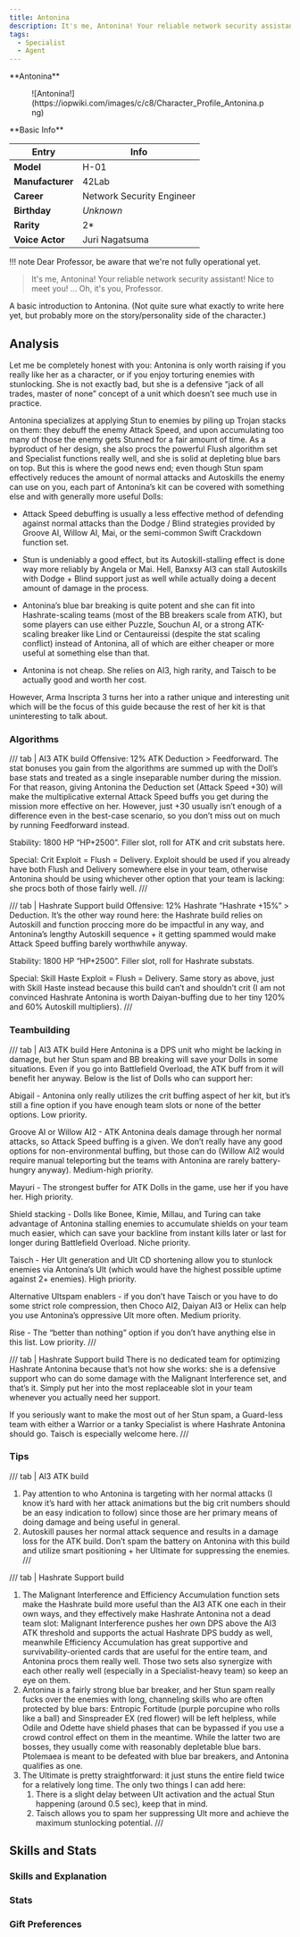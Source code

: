```yaml
---
title: Antonina
description: It's me, Antonina! Your reliable network security assistant! Nice to meet you! ... Oh, it's you, Professor.
tags:
  - Specialist
  - Agent
---
```

<div class="infobox" markdown="1">
<div class="infobox-top" markdown="1">**Antonina**</div>
<figure markdown="span">
  ![Antonina!](https://iopwiki.com/images/c/c8/Character_Profile_Antonina.png)
</figure>
<div class="infobox-subtitle" markdown="1">**Basic Info**</div>

| Entry            | Info                      |
|------------------|---------------------------|
| **Model**        | H-01                      |
| **Manufacturer** | 42Lab                     |
| **Career**       | Network Security Engineer |
| **Birthday**     | *Unknown*                 |
| **Rarity**       | 2*                        |
| **Voice Actor**  | Juri Nagatsuma            |
</div>
!!! note
    Dear Professor, be aware that we're not fully operational yet.

> It's me, Antonina! Your reliable network security assistant! Nice to meet you! ... Oh, it's you, Professor.

A basic introduction to Antonina. (Not quite sure what exactly to write here yet, but probably more on the
story/personality side of the character.)

## Analysis
Let me be completely honest with you: Antonina is only worth raising if you really like her as a character, or if you enjoy torturing enemies with stunlocking. She is not exactly bad, but she is a defensive “jack of all trades, master of none” concept of a unit which doesn’t see much use in practice.

Antonina specializes at applying Stun to enemies by piling up Trojan stacks on them: they debuff the enemy Attack Speed, and upon accumulating too many of those the enemy gets Stunned for a fair amount of time. As a byproduct of her design, she also procs the powerful Flush algorithm set and Specialist functions really well, and she is solid at depleting blue bars on top. But this is where the good news end; even though Stun spam effectively reduces the amount of normal attacks and Autoskills the enemy can use on you, each part of Antonina’s kit can be covered with something else and with generally more useful Dolls:

- Attack Speed debuffing is usually a less effective method of defending against normal attacks than the Dodge / Blind strategies provided by Groove AI, Willow AI, Mai, or the semi-common Swift Crackdown function set.

- Stun is undeniably a good effect, but its Autoskill-stalling effect is done way more reliably by Angela or Mai. Hell, Banxsy AI3 can stall Autoskills with Dodge + Blind support just as well while actually doing a decent amount of damage in the process.

- Antonina’s blue bar breaking is quite potent and she can fit into Hashrate-scaling teams (most of the BB breakers scale from ATK), but some players can use either Puzzle, Souchun AI, or a strong ATK-scaling breaker like Lind or Centaureissi (despite the stat scaling conflict) instead of Antonina, all of which are either cheaper or more useful at something else than that.

- Antonina is not cheap. She relies on AI3, high rarity, and Taisch to be actually good and worth her cost.

However, Arma Inscripta 3 turns her into a rather unique and interesting unit which will be the focus of this guide because the rest of her kit is that uninteresting to talk about.
### Algorithms
/// tab | AI3 ATK build
Offensive: 12% ATK Deduction > Feedforward. The stat bonuses you gain from the algorithms are summed up with the Doll’s base stats and treated as a single inseparable number during the mission. For that reason, giving Antonina the Deduction set (Attack Speed +30) will make the multiplicative external Attack Speed buffs you get during the mission more effective on her. However, just +30 usually isn’t enough of a difference even in the best-case scenario, so you don’t miss out on much by running Feedforward instead.

Stability: 1800 HP “HP+2500”. Filler slot, roll for ATK and crit substats here.

Special: Crit Exploit = Flush = Delivery. Exploit should be used if you already have both Flush and Delivery somewhere else in your team, otherwise Antonina should be using whichever other option that your team is lacking: she procs both of those fairly well.
///

/// tab | Hashrate Support build
Offensive: 12% Hashrate “Hashrate +15%” > Deduction. It’s the other way round here: the Hashrate build relies on Autoskill and function proccing more do be impactful in any way, and Antonina’s lengthy Autoskill sequence + it getting spammed would make Attack Speed buffing barely worthwhile anyway.

Stability: 1800 HP “HP+2500”. Filler slot, roll for Hashrate substats.

Special: Skill Haste Exploit = Flush = Delivery. Same story as above, just with Skill Haste instead because this build can’t and shouldn’t crit (I am not convinced Hashrate Antonina is worth Daiyan-buffing due to her tiny 120% and 60% Autoskill multipliers).
///
   
### Teambuilding
/// tab | AI3 ATK build
Here Antonina is a DPS unit who might be lacking in damage, but her Stun spam and BB breaking will save your Dolls in some situations. Even if you go into Battlefield Overload, the ATK buff from it will benefit her anyway. Below is the list of Dolls who can support her:

Abigail - Antonina only really utilizes the crit buffing aspect of her kit, but it’s still a fine option if you have enough team slots or none of the better options. Low priority.

Groove AI or Willow AI2 - ATK Antonina deals damage through her normal attacks, so Attack Speed buffing is a given. We don’t really have any good options for non-environmental buffing, but those can do (Willow AI2 would require manual teleporting but the teams with Antonina are rarely battery-hungry anyway). Medium-high priority.

Mayuri - The strongest buffer for ATK Dolls in the game, use her if you have her. High priority.

Shield stacking - Dolls like Bonee, Kimie, Millau, and Turing can take advantage of Antonina stalling enemies to accumulate shields on your team much easier, which can save your backline from instant kills later or last for longer during Battlefield Overload. Niche priority.

Taisch - Her Ult generation and Ult CD shortening allow you to stunlock enemies via Antonina’s Ult (which would have the highest possible uptime against 2+ enemies). High priority.

Alternative Ultspam enablers - if you don’t have Taisch or you have to do some strict role compression, then Choco AI2, Daiyan AI3 or Helix can help you use Antonina’s oppressive Ult more often. Medium priority.

Rise - The “better than nothing” option if you don’t have anything else in this list. Low priority.
///

/// tab | Hashrate Support build
There is no dedicated team for optimizing Hashrate Antonina because that’s not how she works: she is a defensive support who can do some damage with the Malignant Interference set, and that’s it. Simply put her into the most replaceable slot in your team whenever you actually need her support.

If you seriously want to make the most out of her Stun spam, a Guard-less team with either a Warrior or a tanky Specialist is where Hashrate Antonina should go. Taisch is especially welcome here.
///
### Tips
/// tab | AI3 ATK build
1. Pay attention to who Antonina is targeting with her normal attacks (I know it’s hard with her attack animations but the big crit numbers should be an easy indication to follow) since those are her primary means of doing damage and being useful in general.
2. Autoskill pauses her normal attack sequence and results in a damage loss for the ATK build. Don’t spam the battery on Antonina with this build and utilize smart positioning + her Ultimate for suppressing the enemies.
///

/// tab | Hashrate Support build
1. The Malignant Interference and Efficiency Accumulation function sets make the Hashrate build more useful than the AI3 ATK one each in their own ways, and they effectively make Hashrate Antonina not a dead team slot: Malignant Interference pushes her own DPS above the AI3 ATK threshold and supports the actual Hashrate DPS buddy as well, meanwhile Efficiency Accumulation has great supportive and survivability-oriented cards that are useful for the entire team, and Antonina procs them really well. Those two sets also synergize with each other really well (especially in a Specialist-heavy team) so keep an eye on them.
2. Antonina is a fairly strong blue bar breaker, and her Stun spam really fucks over the enemies with long, channeling skills who are often protected by blue bars: Entropic Fortitude (purple porcupine who rolls like a ball) and Sinspreader EX (red flower) will be left helpless, while Odile and Odette have shield phases that can be bypassed if you use a crowd control effect on them in the meantime. While the latter two are bosses, they usually come with reasonably depletable blue bars. Ptolemaea is meant to be defeated with blue bar breakers, and Antonina qualifies as one.
3. The Ultimate is pretty straightforward: it just stuns the entire field twice for a relatively long time. The only two things I can add here:
    1. There is a slight delay between Ult activation and the actual Stun happening (around 0.5 sec), keep that in mind.
    2. Taisch allows you to spam her suppressing Ult more and achieve the maximum stunlocking potential.
///

## Skills and Stats
### Skills and Explanation

### Stats

### Gift Preferences